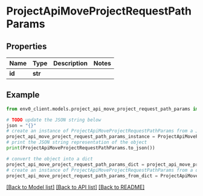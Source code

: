 # ProjectApiMoveProjectRequestPathParams


## Properties

Name | Type | Description | Notes
------------ | ------------- | ------------- | -------------
**id** | **str** |  | 

## Example

```python
from env0_client.models.project_api_move_project_request_path_params import ProjectApiMoveProjectRequestPathParams

# TODO update the JSON string below
json = "{}"
# create an instance of ProjectApiMoveProjectRequestPathParams from a JSON string
project_api_move_project_request_path_params_instance = ProjectApiMoveProjectRequestPathParams.from_json(json)
# print the JSON string representation of the object
print(ProjectApiMoveProjectRequestPathParams.to_json())

# convert the object into a dict
project_api_move_project_request_path_params_dict = project_api_move_project_request_path_params_instance.to_dict()
# create an instance of ProjectApiMoveProjectRequestPathParams from a dict
project_api_move_project_request_path_params_from_dict = ProjectApiMoveProjectRequestPathParams.from_dict(project_api_move_project_request_path_params_dict)
```
[[Back to Model list]](../README.md#documentation-for-models) [[Back to API list]](../README.md#documentation-for-api-endpoints) [[Back to README]](../README.md)


